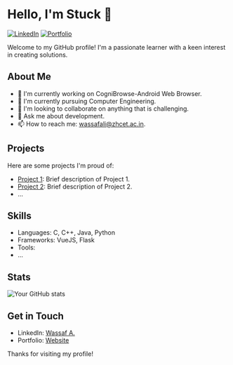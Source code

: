 # Hello, I'm Stuck 👋

[![LinkedIn](https://img.shields.io/badge/LinkedIn-Wassaf-blue)](https://www.linkedin.com/in/wassaf-ali)
[![Portfolio](https://img.shields.io/badge/Portfolio-Website-orange)](https://yourwebsite.com)

Welcome to my GitHub profile! I'm a passionate learner with a keen interest in creating solutions.

## About Me

- 🔭 I'm currently working on CogniBrowse-Android Web Browser.
- 🌱 I'm currently pursuing Computer Engineering.
- 👯 I'm looking to collaborate on anything that is challenging.
- 💬 Ask me about development.
- 📫 How to reach me: wassafali@zhcet.ac.in.

## Projects

Here are some projects I'm proud of:

- [Project 1](https://github.com/yourusername/project1): Brief description of Project 1.
- [Project 2](https://github.com/yourusername/project2): Brief description of Project 2.
- ...

## Skills

- Languages: C, C++, Java, Python
- Frameworks: VueJS, Flask
- Tools: 
- ...

## Stats

![Your GitHub stats](https://github-readme-stats.vercel.app/api?username=Wassaf001&show_icons=true)

## Get in Touch

- LinkedIn: [Wassaf A.](https://www.linkedin.com/in/wassaf-ali)
- Portfolio: [Website](https://yourwebsite.com)



Thanks for visiting my profile!

